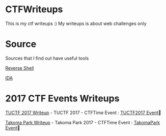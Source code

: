# CTFWriteups
This is my ctf writeups :) My writeups is about web challenges only

# Source
Sources that I find out have useful tools

[Reverse Shell](https://github.com/quanght55/CTFWriteups/blob/master/sources/reverse_shell.md)

[IDA](https://github.com/quanght55/CTFWriteups/blob/master/sources/Disassemblers.md)

# 2017 CTF Events Writeups
[TUCTF 2017 Writeup](https://github.com/quanght55/CTFWriteups/tree/master/TUCTF) - TUCTF 2017 - CTFTime Event : [TUCTF2017 Event](https://ctftime.org/event/500):clap:

[Takoma Park Writeup](https://github.com/quanght55/CTFWriteups/tree/master/CTF/TakomaCTF) - Takoma Park 2017 - CTFTime Event : [TakomaPark Event](https://ctftime.org/event/535):clap:
